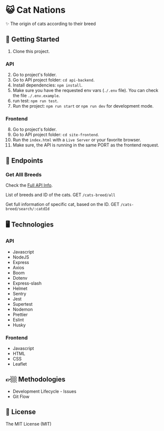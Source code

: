 # 😺 Cat Nations

✨ The origin of cats according to their breed

## 🚀 Getting Started

1. Clone this project.

### API
2. Go to project's folder.
3. Go to API project folder: `cd api-backend`.
4. Install dependencies: `npm install`.
5. Make sure you have the requested env vars (`./.env` file). You can check the file `./.env.example`.
6. run test: `npm run test`.
7. Run the project: `npm run start` or `npm run dev` for development mode.

### Frontend
8. Go to project's folder.
9. Go to API project folder: `cd site-frontend`.
10. Run the `index.html` with a `Live Server` or your favorite browser.
11. Make sure, the API is running in the same PORT as the frontend request.


## 🔗 Endpoints

### Get Alll Breeds

Check the [Full API Info​​](https://documenter.getpostman.com/view/5657909/TVYF8Jsb).

List of breeds and ID of the cats.
GET `/cats-breed/all`

Get full information of specific cat, based on the ID.
GET `/cats-breed/search/:catdId`

## 🖥 Technologies

### API
- Javascript
- NodeJS
- Express
- Axios
- Boom
- Dotenv
- Express-slash
- Helmet
- Sentry
- Jest
- Supertest
- Nodemon
- Prettier
- Eslint
- Husky

### Frontend
- Javascript
- HTML
- CSS
- Leaflet

## 👉🏼 Methodologies

- Development Lifecycle - Issues
- Git Flow

## 🧾 License

The MIT License (MIT)